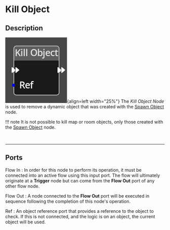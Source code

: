 
# Kill Object

## Description

![Kill Object Node](../../assets/nodes/kill_object.png){align=left width="25%"}
The *Kill Object Node* is used to remove a dynamic object that was created with
the [Spawn Object](./spawn_object.md) node. 

!!! note
    It is not possible to kill map or room objects, only those created with the
    [Spawn Object](./spawn_object.md) node.

<br style="clear:left"/>
  
-------

## Ports

Flow In
: In order for this node to perform its operation, it must be connected into an
  active flow using this input port. The flow will ultimately originate at a
  __Trigger__ node but can come from the __Flow Out__ port of any other flow
  node.

Flow Out
: A node connected to the __Flow Out__ port will be executed in sequence
  following the completion of this node's operation.

Ref 
: An object reference port that provides a reference to the object to check.
  If this is not connected, and the logic is on an object, the current object will be
  used.


